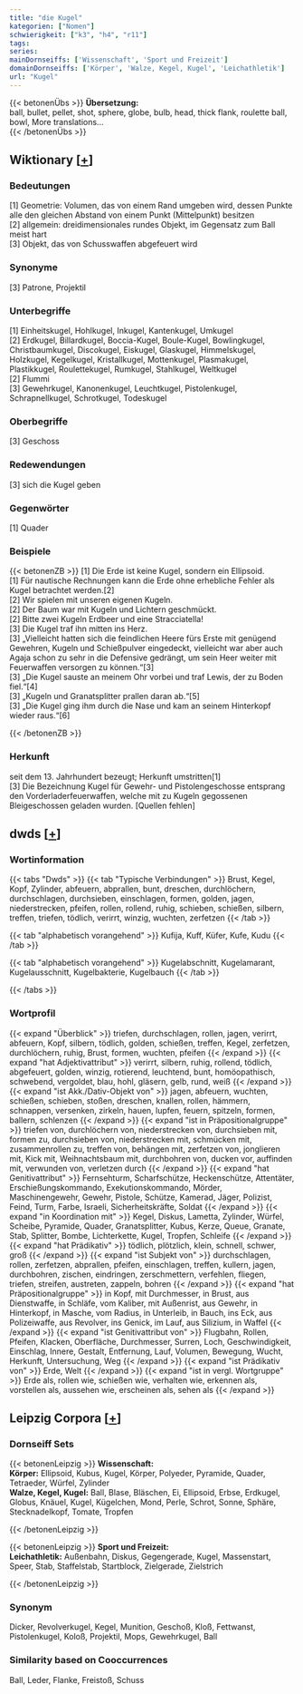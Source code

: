 ```yaml
---
title: "die Kugel"
kategorien: ["Nomen"]
schwierigkeit: ["k3", "h4", "r11"]
tags:
series:
mainDornseiffs: ['Wissenschaft', 'Sport und Freizeit']
domainDornseiffs: ['Körper', 'Walze, Kegel, Kugel', 'Leichathletik']
url: "Kugel"
---
```


{{< betonenÜbs >}}
**Übersetzung:**  
ball, bullet, pellet, shot, sphere, globe, bulb, head, thick flank, roulette ball, bowl, More translations...  
{{< /betonenÜbs >}}

## Wiktionary [[+](https://de.wiktionary.org/wiki/Kugel)]

### Bedeutungen
[1] Geometrie: Volumen, das von einem Rand umgeben wird, dessen Punkte alle den gleichen Abstand von einem Punkt (Mittelpunkt) besitzen  
[2] allgemein: dreidimensionales rundes Objekt, im Gegensatz zum Ball meist hart  
[3] Objekt, das von Schusswaffen abgefeuert wird  

### Synonyme
[3] Patrone, Projektil  

### Unterbegriffe
[1] Einheitskugel, Hohlkugel, Inkugel, Kantenkugel, Umkugel  
[2] Erdkugel, Billardkugel, Boccia-Kugel, Boule-Kugel, Bowlingkugel, Christbaumkugel, Discokugel, Eiskugel, Glaskugel, Himmelskugel, Holzkugel, Kegelkugel, Kristallkugel, Mottenkugel, Plasmakugel, Plastikkugel, Roulettekugel, Rumkugel, Stahlkugel, Weltkugel  
[2] Flummi  
[3] Gewehrkugel, Kanonenkugel, Leuchtkugel, Pistolenkugel, Schrapnellkugel, Schrotkugel, Todeskugel  

### Oberbegriffe
[3] Geschoss  

### Redewendungen
[3] sich die Kugel geben  

### Gegenwörter
[1] Quader  

### Beispiele
{{< betonenZB >}}
[1] Die Erde ist keine Kugel, sondern ein Ellipsoid.  
[1] Für nautische Rechnungen kann die Erde ohne erhebliche Fehler als Kugel betrachtet werden.[2]  
[2] Wir spielen mit unseren eigenen Kugeln.  
[2] Der Baum war mit Kugeln und Lichtern geschmückt.  
[2] Bitte zwei Kugeln Erdbeer und eine Stracciatella!  
[3] Die Kugel traf ihn mitten ins Herz.  
[3] „Vielleicht hatten sich die feindlichen Heere fürs Erste mit genügend Gewehren, Kugeln und Schießpulver eingedeckt, vielleicht war aber auch Agaja schon zu sehr in die Defensive gedrängt, um sein Heer weiter mit Feuerwaffen versorgen zu können.“[3]  
[3] „Die Kugel sauste an meinem Ohr vorbei und traf Lewis, der zu Boden fiel.“[4]  
[3] „Kugeln und Granatsplitter prallen daran ab.“[5]  
[3] „Die Kugel ging ihm durch die Nase und kam an seinem Hinterkopf wieder raus.“[6]  

{{< /betonenZB >}}
### Herkunft
seit dem 13. Jahrhundert bezeugt; Herkunft umstritten[1]  
[3] Die Bezeichnung Kugel für Gewehr- und Pistolengeschosse entsprang den Vorderladerfeuerwaffen, welche mit zu Kugeln gegossenen Bleigeschossen geladen wurden. [Quellen fehlen]  



## dwds [[+](https://www.dwds.de/wb/Kugel)]

### Wortinformation
{{< tabs "Dwds" >}}
{{< tab "Typische Verbindungen" >}}
Brust, Kegel, Kopf, Zylinder, abfeuern, abprallen, bunt, dreschen, durchlöchern, durchschlagen, durchsieben, einschlagen, formen, golden, jagen, niederstrecken, pfeifen, rollen, rollend, ruhig, schieben, schießen, silbern, treffen, triefen, tödlich, verirrt, winzig, wuchten, zerfetzen
{{< /tab >}}

{{< tab "alphabetisch vorangehend" >}}
Kufija, Kuff, Küfer, Kufe, Kudu
{{< /tab >}}

{{< tab "alphabetisch vorangehend" >}}
Kugelabschnitt, Kugelamarant, Kugelausschnitt, Kugelbakterie, Kugelbauch
{{< /tab >}}

{{< /tabs >}}

### Wortprofil
{{< expand "Überblick" >}} triefen, durchschlagen, rollen, jagen, verirrt, abfeuern, Kopf, silbern, tödlich, golden, schießen, treffen, Kegel, zerfetzen, durchlöchern, ruhig, Brust, formen, wuchten, pfeifen {{< /expand >}}
{{< expand "hat Adjektivattribut" >}} verirrt, silbern, ruhig, rollend, tödlich, abgefeuert, golden, winzig, rotierend, leuchtend, bunt, homöopathisch, schwebend, vergoldet, blau, hohl, gläsern, gelb, rund, weiß {{< /expand >}}
{{< expand "ist Akk./Dativ-Objekt von" >}} jagen, abfeuern, wuchten, schießen, schieben, stoßen, dreschen, knallen, rollen, hämmern, schnappen, versenken, zirkeln, hauen, lupfen, feuern, spitzeln, formen, ballern, schlenzen {{< /expand >}}
{{< expand "ist in Präpositionalgruppe" >}} triefen von, durchlöchern von, niederstrecken von, durchsieben mit, formen zu, durchsieben von, niederstrecken mit, schmücken mit, zusammenrollen zu, treffen von, behängen mit, zerfetzen von, jonglieren mit, Kick mit, Weihnachtsbaum mit, durchbohren von, ducken vor, auffinden mit, verwunden von, verletzen durch {{< /expand >}}
{{< expand "hat Genitivattribut" >}} Fernsehturm, Scharfschütze, Heckenschütze, Attentäter, Erschießungskommando, Exekutionskommando, Mörder, Maschinengewehr, Gewehr, Pistole, Schütze, Kamerad, Jäger, Polizist, Feind, Turm, Farbe, Israeli, Sicherheitskräfte, Soldat {{< /expand >}}
{{< expand "in Koordination mit" >}} Kegel, Diskus, Lametta, Zylinder, Würfel, Scheibe, Pyramide, Quader, Granatsplitter, Kubus, Kerze, Queue, Granate, Stab, Splitter, Bombe, Lichterkette, Kugel, Tropfen, Schleife {{< /expand >}}
{{< expand "hat Prädikativ" >}} tödlich, plötzlich, klein, schnell, schwer, groß {{< /expand >}}
{{< expand "ist Subjekt von" >}} durchschlagen, rollen, zerfetzen, abprallen, pfeifen, einschlagen, treffen, kullern, jagen, durchbohren, zischen, eindringen, zerschmettern, verfehlen, fliegen, triefen, streifen, austreten, zappeln, bohren {{< /expand >}}
{{< expand "hat Präpositionalgruppe" >}} in Kopf, mit Durchmesser, in Brust, aus Dienstwaffe, in Schläfe, vom Kaliber, mit Außenrist, aus Gewehr, in Hinterkopf, in Masche, vom Radius, in Unterleib, in Bauch, ins Eck, aus Polizeiwaffe, aus Revolver, ins Genick, im Lauf, aus Silizium, in Waffel {{< /expand >}}
{{< expand "ist Genitivattribut von" >}} Flugbahn, Rollen, Pfeifen, Klacken, Oberfläche, Durchmesser, Surren, Loch, Geschwindigkeit, Einschlag, Innere, Gestalt, Entfernung, Lauf, Volumen, Bewegung, Wucht, Herkunft, Untersuchung, Weg {{< /expand >}}
{{< expand "ist Prädikativ von" >}} Erde, Welt {{< /expand >}}
{{< expand "ist in vergl. Wortgruppe" >}} Erde als, rollen wie, schießen wie, verhalten wie, erkennen als, vorstellen als, aussehen wie, erscheinen als, sehen als {{< /expand >}}

## Leipzig Corpora [[+](https://corpora.uni-leipzig.de/en/res?word=Kugel&corpusId=deu_newscrawl-public_2018)]

### Dornseiff Sets
{{< betonenLeipzig >}}
**Wissenschaft:**  
**Körper:** Ellipsoid, Kubus, Kugel, Körper, Polyeder, Pyramide, Quader, Tetraeder, Würfel, Zylinder  
**Walze, Kegel, Kugel:** Ball, Blase, Bläschen, Ei, Ellipsoid, Erbse, Erdkugel, Globus, Knäuel, Kugel, Kügelchen, Mond, Perle, Schrot, Sonne, Sphäre, Stecknadelkopf, Tomate, Tropfen  

{{< /betonenLeipzig >}}


{{< betonenLeipzig >}}
**Sport und Freizeit:**  
**Leichathletik:** Außenbahn, Diskus, Gegengerade, Kugel, Massenstart, Speer, Stab, Staffelstab, Startblock, Zielgerade, Zielstrich  

{{< /betonenLeipzig >}}

### Synonym
Dicker, Revolverkugel, Kegel, Munition, Geschoß, Kloß, Fettwanst, Pistolenkugel, Koloß, Projektil, Mops, Gewehrkugel, Ball


### Similarity based on Cooccurrences
Ball, Leder, Flanke, Freistoß, Schuss

